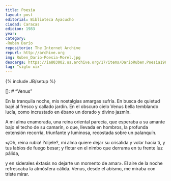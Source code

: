 ```yaml
---
title: Poesía
layout: post
editorial: Biblioteca Ayacucho
ciudad: Caracas
edicion: 1983
year:
category:
-Rubén Darío
repositorio: The Internet Archive
repurl: http://archive.org
img: Ruben_Dario-Poesia-Morel.jpg
descarga: https://ia803002.us.archive.org/17/items/DarioRuben.Poesia1983/Dario%2C%20Ruben.%20-%20%20Poesia%20%5B1983%5D.pdf
tag: “siglo xix”
---
```

{% include JB/setup %}

[]: #
“Venus”

En la tranquila noche, mis nostalgias amargas sufría. 
En busca de quietud bajé al fresco y callado jardín. 
En el obscuro cielo Venus bella temblando lucía, 
como incrustado en ébano un dorado y divino jazmín. 

A mi alma enamorada, una reina oriental parecía, 
que esperaba a su amante bajo el techo de su camarín, 
o que, llevada en hombros, la profunda extensión recorría, 
triunfante y luminosa, recostada sobre un palanquín. 

«¡Oh, reina rubia! ?díjele?, mi alma quiere dejar su crisálida 
y volar hacia ti, y tus labios de fuego besar; 
y flotar en el nimbo que derrama en tu frente luz pálida, 

y en siderales éxtasis no dejarte un momento de amar». 
El aire de la noche refrescaba la atmósfera cálida. 
Venus, desde el abismo, me miraba con triste mirar.

<!---
